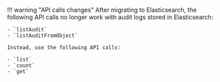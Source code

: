 !!! warning "API calls changes"
    After migrating to Elasticsearch, the following API calls no longer work with audit logs stored in Elasticsearch:
    
    - `listAudit`
    - `listAuditFromObject`
    
    Instead, use the following API calls:
    
    - `list`
    - `count`
    - `get`